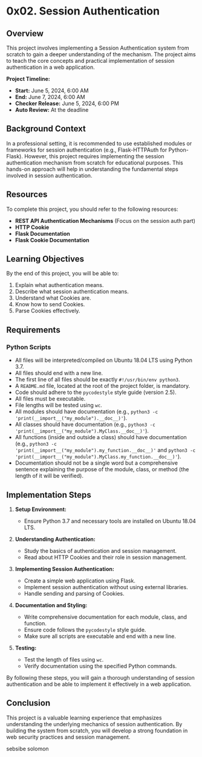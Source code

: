 # 0x02. Session Authentication

## Overview

This project involves implementing a Session Authentication system from scratch to gain a deeper understanding of the mechanism. The project aims to teach the core concepts and practical implementation of session authentication in a web application. 

**Project Timeline:**
- **Start:** June 5, 2024, 6:00 AM
- **End:** June 7, 2024, 6:00 AM
- **Checker Release:** June 5, 2024, 6:00 PM
- **Auto Review:** At the deadline

## Background Context

In a professional setting, it is recommended to use established modules or frameworks for session authentication (e.g., Flask-HTTPAuth for Python-Flask). However, this project requires implementing the session authentication mechanism from scratch for educational purposes. This hands-on approach will help in understanding the fundamental steps involved in session authentication.

## Resources

To complete this project, you should refer to the following resources:

- **REST API Authentication Mechanisms** (Focus on the session auth part)
- **HTTP Cookie**
- **Flask Documentation**
- **Flask Cookie Documentation**

## Learning Objectives

By the end of this project, you will be able to:

1. Explain what authentication means.
2. Describe what session authentication means.
3. Understand what Cookies are.
4. Know how to send Cookies.
5. Parse Cookies effectively.

## Requirements

### Python Scripts

- All files will be interpreted/compiled on Ubuntu 18.04 LTS using Python 3.7.
- All files should end with a new line.
- The first line of all files should be exactly `#!/usr/bin/env python3`.
- A `README.md` file, located at the root of the project folder, is mandatory.
- Code should adhere to the `pycodestyle` style guide (version 2.5).
- All files must be executable.
- File lengths will be tested using `wc`.
- All modules should have documentation (e.g., `python3 -c 'print(__import__("my_module").__doc__)'`).
- All classes should have documentation (e.g., `python3 -c 'print(__import__("my_module").MyClass.__doc__)'`).
- All functions (inside and outside a class) should have documentation (e.g., `python3 -c 'print(__import__("my_module").my_function.__doc__)'` and `python3 -c 'print(__import__("my_module").MyClass.my_function.__doc__)'`).
- Documentation should not be a single word but a comprehensive sentence explaining the purpose of the module, class, or method (the length of it will be verified).

## Implementation Steps

1. **Setup Environment:**
   - Ensure Python 3.7 and necessary tools are installed on Ubuntu 18.04 LTS.

2. **Understanding Authentication:**
   - Study the basics of authentication and session management.
   - Read about HTTP Cookies and their role in session management.

3. **Implementing Session Authentication:**
   - Create a simple web application using Flask.
   - Implement session authentication without using external libraries.
   - Handle sending and parsing of Cookies.

4. **Documentation and Styling:**
   - Write comprehensive documentation for each module, class, and function.
   - Ensure code follows the `pycodestyle` style guide.
   - Make sure all scripts are executable and end with a new line.

5. **Testing:**
   - Test the length of files using `wc`.
   - Verify documentation using the specified Python commands.

By following these steps, you will gain a thorough understanding of session authentication and be able to implement it effectively in a web application.

## Conclusion

This project is a valuable learning experience that emphasizes understanding the underlying mechanics of session authentication. By building the system from scratch, you will develop a strong foundation in web security practices and session management.

sebsibe solomon

